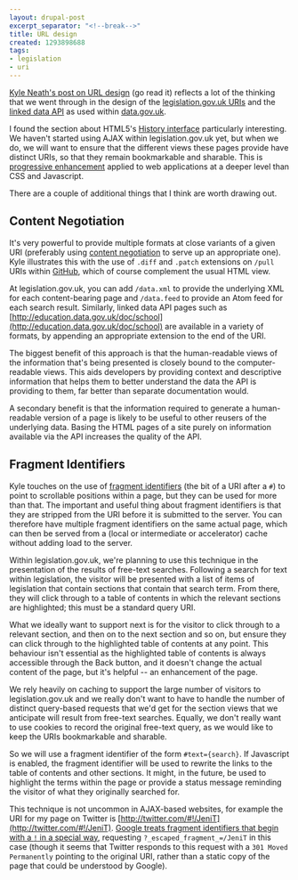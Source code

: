 ```yaml
---
layout: drupal-post
excerpt_separator: "<!--break-->"
title: URL design
created: 1293898688
tags:
- legislation
- uri
---
```

[Kyle Neath's post on URL design](http://warpspire.com/posts/url-design/) (go read it) reflects a lot of the thinking that we went through in the design of the [legislation.gov.uk URIs](http://www.legislation.gov.uk/developer/uris) and the [linked data API](http://code.google.com/p/linked-data-api) as used within [data.gov.uk](http://data.gov.uk/).

I found the section about HTML5's [History interface](http://www.w3.org/TR/html5/history.html#the-history-interface) particularly interesting. We haven't started using AJAX within legislation.gov.uk yet, but when we do, we will want to ensure that the different views these pages provide have distinct URIs, so that they remain bookmarkable and sharable. This is [progressive enhancement](http://en.wikipedia.org/wiki/Progressive_enhancement) applied to web applications at a deeper level than CSS and Javascript.

There are a couple of additional things that I think are worth drawing out.

<!--break-->

## Content Negotiation ##

It's very powerful to provide multiple formats at close variants of a given URI (preferably using [content negotiation](http://www.w3.org/Protocols/rfc2616/rfc2616-sec12.html) to serve up an appropriate one). Kyle illustrates this with the use of `.diff` and `.patch` extensions on `/pull` URIs within [GitHub](http://github.com/), which of course complement the usual HTML view.

At legislation.gov.uk, you can add `/data.xml` to provide the underlying XML for each content-bearing page and `/data.feed` to provide an Atom feed for each search result. Similarly, linked data API pages such as [http://education.data.gov.uk/doc/school](http://education.data.gov.uk/doc/school) are available in a variety of formats, by appending an appropriate extension to the end of the URI.

The biggest benefit of this approach is that the human-readable views of the information that's being presented is closely bound to the computer-readable views. This aids developers by providing context and descriptive information that helps them to better understand the data the API is providing to them, far better than separate documentation would.

A secondary benefit is that the information required to generate a human-readable version of a page is likely to be useful to other reusers of the underlying data. Basing the HTML pages of a site purely on information available via the API increases the quality of the API.

## Fragment Identifiers ##

Kyle touches on the use of [fragment identifiers](http://en.wikipedia.org/wiki/Fragment_identifier) (the bit of a URI after a `#`) to point to scrollable positions within a page, but they can be used for more than that. The important and useful thing about fragment identifiers is that they are stripped from the URI before it is submitted to the server. You can therefore have multiple fragment identifiers on the same actual page, which can then be served from a (local or intermediate or accelerator) cache without adding load to the server.

Within legislation.gov.uk, we're planning to use this technique in the presentation of the results of free-text searches. Following a search for text within legislation, the visitor will be presented with a list of items of legislation that contain sections that contain that search term. From there, they will click through to a table of contents in which the relevant sections are highlighted; this must be a standard query URI.

What we ideally want to support next is for the visitor to click through to a relevant section, and then on to the next section and so on, but ensure they can click through to the highlighted table of contents at any point. This behaviour isn't essential as the highlighted table of contents is always accessible through the Back button, and it doesn't change the actual content of the page, but it's helpful -- an enhancement of the page.

We rely heavily on caching to support the large number of visitors to legislation.gov.uk and we really don't want to have to handle the number of distinct query-based requests that we'd get for the section views that we anticipate will result from free-text searches. Equally, we don't really want to use cookies to record the original free-text query, as we would like to keep the URIs bookmarkable and sharable.

So we will use a fragment identifier of the form `#text={search}`. If Javascript is enabled, the fragment identifier will be used to rewrite the links to the table of contents and other sections. It might, in the future, be used to highlight the terms within the page or provide a status message reminding the visitor of what they originally searched for.

This technique is not uncommon in AJAX-based websites, for example the URI for my page on Twitter is [http://twitter.com/#!/JeniT](http://twitter.com/#!/JeniT). [Google treats fragment identifiers that begin with a `!` in a special way](http://googlewebmastercentral.blogspot.com/2009/10/proposal-for-making-ajax-crawlable.html), requesting `?_escaped_fragment_=/JeniT` in this case (though it seems that Twitter responds to this request with a `301 Moved Permanently` pointing to the original URI, rather than a static copy of the page that could be understood by Google).

